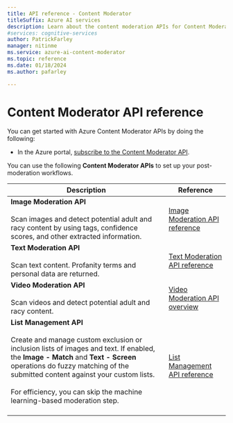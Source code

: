 ```yaml
---
title: API reference - Content Moderator
titleSuffix: Azure AI services
description: Learn about the content moderation APIs for Content Moderator.
#services: cognitive-services
author: PatrickFarley
manager: nitinme
ms.service: azure-ai-content-moderator
ms.topic: reference
ms.date: 01/18/2024
ms.author: pafarley

---
```


# Content Moderator API reference

You can get started with Azure Content Moderator APIs by doing the following:

- In the Azure portal, [subscribe to the Content Moderator API](https://portal.azure.com/#create/Microsoft.CognitiveServicesContentModerator).

You can use the following **Content Moderator APIs** to set up your post-moderation workflows.

| Description | Reference |
| -------------------- |-------------|
| **Image Moderation API**<br /><br />Scan images and detect potential adult and racy content by using tags, confidence scores, and other extracted information. | [Image Moderation API reference](https://westus.dev.cognitive.microsoft.com/docs/services/57cf753a3f9b070c105bd2c1/operations/57cf753a3f9b070868a1f66c "Image Moderation API reference")   |
| **Text Moderation API**<br /><br />Scan text content. Profanity terms and personal data are returned. | [Text Moderation API reference](https://westus.dev.cognitive.microsoft.com/docs/services/57cf753a3f9b070c105bd2c1/operations/57cf753a3f9b070868a1f66f "Text Moderation API reference")   |
| **Video Moderation API**<br /><br />Scan videos and detect potential adult and racy content.  | [Video Moderation API overview](video-moderation-api.md "Video Moderation API overview")   |
| **List Management API**<br /><br />Create and manage custom exclusion or inclusion lists of images and text. If enabled, the **Image - Match** and **Text - Screen** operations do fuzzy matching of the submitted content against your custom lists. <br /><br />For efficiency, you can skip the machine learning-based moderation step.<br /><br /> | [List Management API reference](https://westus.dev.cognitive.microsoft.com/docs/services/57cf755e3f9b070c105bd2c2/operations/57cf755e3f9b070868a1f675 "List Management API reference")   |
